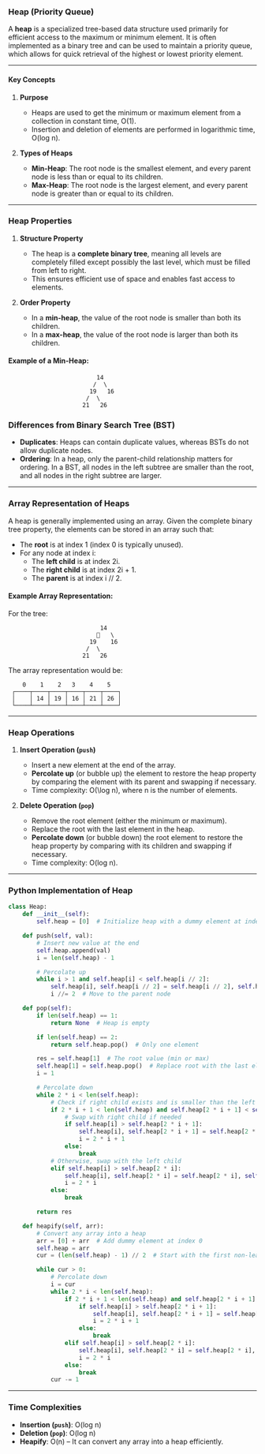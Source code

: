### Heap (Priority Queue)

A **heap** is a specialized tree-based data structure used primarily for efficient access to the maximum or minimum
element. It is often implemented as a binary tree and can be used to maintain a priority queue, which allows for quick
retrieval of the highest or lowest priority element.

---

#### Key Concepts

1. **Purpose**

   - Heaps are used to get the minimum or maximum element from a collection in constant time, O(1).
   - Insertion and deletion of elements are performed in logarithmic time, O(log n).

2. **Types of Heaps**
   - **Min-Heap**: The root node is the smallest element, and every parent node is less than or equal to its children.
   - **Max-Heap**: The root node is the largest element, and every parent node is greater than or equal to its children.

---

### Heap Properties

1. **Structure Property**

   - The heap is a **complete binary tree**, meaning all levels are completely filled except possibly the last level,
     which must be filled from left to right.
   - This ensures efficient use of space and enables fast access to elements.

2. **Order Property**
   - In a **min-heap**, the value of the root node is smaller than both its children.
   - In a **max-heap**, the value of the root node is larger than both its children.

#### Example of a Min-Heap:

```
                         14
                        /  \
                       19   16
                      /  \
                     21   26
```

### Differences from Binary Search Tree (BST)

- **Duplicates**: Heaps can contain duplicate values, whereas BSTs do not allow duplicate nodes.
- **Ordering**: In a heap, only the parent-child relationship matters for ordering. In a BST, all nodes in the left
  subtree are smaller than the root, and all nodes in the right subtree are larger.

---

### Array Representation of Heaps

A heap is generally implemented using an array. Given the complete binary tree property, the elements can be stored in
an array such that:

- The **root** is at index 1 (index 0 is typically unused).
- For any node at index i:
  - The **left child** is at index 2i.
  - The **right child** is at index 2i + 1.
  - The **parent** is at index i // 2.

#### Example Array Representation:

For the tree:

```
                          14
                         🯖   \
                       19    16
                      /  \
                     21   26
```

The array representation would be:

```
    0    1    2   3    4    5
 ┌────┬────┬────┬────┬────┬────┐
 │    │ 14 │ 19 │ 16 │ 21 │ 26 │
 └────┴────┴────┴────┴────┴────┘
```

---

### Heap Operations

1. **Insert Operation (`push`)**

   - Insert a new element at the end of the array.
   - **Percolate up** (or bubble up) the element to restore the heap property by comparing the element with its parent
     and swapping if necessary.
   - Time complexity: O(\log n), where n is the number of elements.

2. **Delete Operation (`pop`)**

   - Remove the root element (either the minimum or maximum).
   - Replace the root with the last element in the heap.
   - **Percolate down** (or bubble down) the root element to restore the heap property by comparing with its children
     and swapping if necessary.
   - Time complexity: O(log n).

---

### Python Implementation of Heap

```python
class Heap:
    def __init__(self):
        self.heap = [0]  # Initialize heap with a dummy element at index 0

    def push(self, val):
        # Insert new value at the end
        self.heap.append(val)
        i = len(self.heap) - 1

        # Percolate up
        while i > 1 and self.heap[i] < self.heap[i // 2]:
            self.heap[i], self.heap[i // 2] = self.heap[i // 2], self.heap[i]
            i //= 2  # Move to the parent node

    def pop(self):
        if len(self.heap) == 1:
            return None  # Heap is empty

        if len(self.heap) == 2:
            return self.heap.pop()  # Only one element

        res = self.heap[1]  # The root value (min or max)
        self.heap[1] = self.heap.pop()  # Replace root with the last element
        i = 1

        # Percolate down
        while 2 * i < len(self.heap):
            # Check if right child exists and is smaller than the left child
            if 2 * i + 1 < len(self.heap) and self.heap[2 * i + 1] < self.heap[2 * i]:
                # Swap with right child if needed
                if self.heap[i] > self.heap[2 * i + 1]:
                    self.heap[i], self.heap[2 * i + 1] = self.heap[2 * i + 1], self.heap[i]
                    i = 2 * i + 1
                else:
                    break
            # Otherwise, swap with the left child
            elif self.heap[i] > self.heap[2 * i]:
                self.heap[i], self.heap[2 * i] = self.heap[2 * i], self.heap[i]
                i = 2 * i
            else:
                break

        return res

    def heapify(self, arr):
        # Convert any array into a heap
        arr = [0] + arr  # Add dummy element at index 0
        self.heap = arr
        cur = (len(self.heap) - 1) // 2  # Start with the first non-leaf node

        while cur > 0:
            # Percolate down
            i = cur
            while 2 * i < len(self.heap):
                if 2 * i + 1 < len(self.heap) and self.heap[2 * i + 1] < self.heap[2 * i]:
                    if self.heap[i] > self.heap[2 * i + 1]:
                        self.heap[i], self.heap[2 * i + 1] = self.heap[2 * i + 1], self.heap[i]
                        i = 2 * i + 1
                    else:
                        break
                elif self.heap[i] > self.heap[2 * i]:
                    self.heap[i], self.heap[2 * i] = self.heap[2 * i], self.heap[i]
                    i = 2 * i
                else:
                    break
            cur -= 1
```

---

### Time Complexities

- **Insertion (`push`)**: O(log n)
- **Deletion (`pop`)**: O(log n)
- **Heapify**: O(n) – It can convert any array into a heap efficiently.
